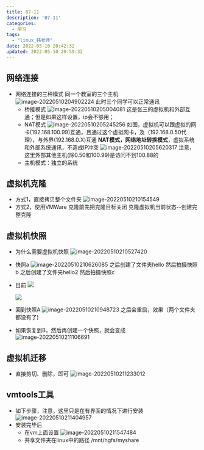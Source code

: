 ```yaml
---
title: 07-11
description: '07-11'
categories:
  - 学习
tags:
  - "linux_韩老师"
date: 2022-05-10 20:42:32
updated: 2022-05-10 20:59:32
---
```


## 网络连接

- 网络连接的三种模式
  同一个教室的三个主机
  ![image-20220510204902224](https://raw.githubusercontent.com/lwmfjc/lwmfjc.github.io.resource/main/img/image-20220510204902224.png)
  此时三个同学可以正常通讯
  - 桥接模式
    ![image-20220510205004081](https://raw.githubusercontent.com/lwmfjc/lwmfjc.github.io.resource/main/img/image-20220510205004081.png)
    这是张三的虚拟机和外部互通；但是如果这样设置，ip会不够用；
  - NAT模式
    ![image-20220510205245256](https://raw.githubusercontent.com/lwmfjc/lwmfjc.github.io.resource/main/img/image-20220510205245256.png)
    如图，虚拟机可以跟虚拟的网卡(192.168.100.99)互通，且通过这个虚拟网卡，及（192.168.0.50代理），与外界(192.168.0.X)互通
    **NAT模式，网络地址转换模式**，虚拟系统和外部系统通讯，不造成IP冲突
    ![image-20220510205620317](https://raw.githubusercontent.com/lwmfjc/lwmfjc.github.io.resource/main/img/image-20220510205620317.png)
    注意，这里外部其他主机(除0.50和100.99)是访问不到100.88的
  - 主机模式：独立的系统

## 虚拟机克隆

- 方式1，直接拷贝整个文件夹
  ![image-20220510210154549](https://raw.githubusercontent.com/lwmfjc/lwmfjc.github.io.resource/main/img/image-20220510210154549.png)
- 方式2，使用VMWare
  克隆前先把克隆目标关闭
  克隆虚拟机当前状态--创建完整克隆

## 虚拟机快照

- 为什么需要虚拟机快照
  ![image-20220510210527420](https://raw.githubusercontent.com/lwmfjc/lwmfjc.github.io.resource/main/img/image-20220510210527420.png)

- 快照a
  ![image-20220510210626085](https://raw.githubusercontent.com/lwmfjc/lwmfjc.github.io.resource/main/img/image-20220510210626085.png)
  之后创建了文件夹hello
  然后拍摄快照b
  之后创建了文件夹hello2
  然后拍摄快照c

- 目前
  ![](https://raw.githubusercontent.com/lwmfjc/lwmfjc.github.io.resource/main/img/image-20220510210820396.png)

  ![](https://raw.githubusercontent.com/lwmfjc/lwmfjc.github.io.resource/main/img/image-20220510210750325.png)

- 回到快照A
  ![image-20220510210948723](https://raw.githubusercontent.com/lwmfjc/lwmfjc.github.io.resource/main/img/image-20220510210948723.png)
  之后会重启，效果（两个文件夹都没有了)
  
- 如果恢复到B，然后再创建一个快照，就会变成
  ![image-20220510211106691](https://raw.githubusercontent.com/lwmfjc/lwmfjc.github.io.resource/main/img/image-20220510211106691.png)
  
  

## 虚拟机迁移

- 直接剪切、删除，即可
  ![image-20220510211233012](https://raw.githubusercontent.com/lwmfjc/lwmfjc.github.io.resource/main/img/image-20220510211233012.png)

## vmtools工具

- 如下步骤，注意，这里只是在有界面的情况下进行安装
  ![image-20220510211404957](https://raw.githubusercontent.com/lwmfjc/lwmfjc.github.io.resource/main/img/image-20220510211404957.png)
- 安装完毕后
  - 在vm上面设置
    ![image-20220510211547484](https://raw.githubusercontent.com/lwmfjc/lwmfjc.github.io.resource/main/img/image-20220510211547484.png)
  - 共享文件夹在linux中的路径 /mnt/hgfs/myshare
    

